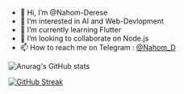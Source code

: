  
- 👋 Hi, I’m @Nahom-Derese
- 👀 I’m interested in AI and Web-Devlopment 
- 🌱 I’m currently learning Flutter
- 💞️ I’m looking to collaborate on Node.js
- 📫 How to reach me on Telegram : [@Nahom_D](t.me/ditch_the_dogma)

![Anurag's GitHub stats](https://github-readme-stats.vercel.app/api?username=Nahom-Derese&show_icons=true&theme=tokyonight)


[![GitHub Streak](https://github-readme-streak-stats.herokuapp.com/?user=Nahom-Derese)](https://git.io/streak-stats)
<!---
Nahom-Derese/Nahom-Derese is a ✨ special ✨ repository because its `README.md` (this file) appears on your GitHub profile.
You can click the Preview link to take a look at your changes.
--->
